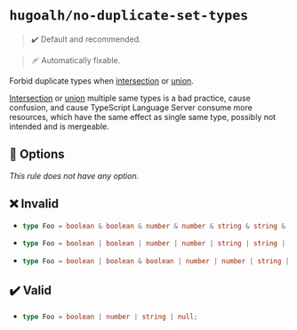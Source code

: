 # `hugoalh/no-duplicate-set-types`

> ✔️ Default and recommended.

> 🩹 Automatically fixable.

Forbid duplicate types when [intersection][typescript-operator-intersection] or [union][typescript-operator-union].

[Intersection][typescript-operator-intersection] or [union][typescript-operator-union] multiple same types is a bad practice, cause confusion, and cause TypeScript Language Server consume more resources, which have the same effect as single same type, possibly not intended and is mergeable.

## 🔧 Options

*This rule does not have any option.*

## ❌ Invalid

- ```ts
  type Foo = boolean & boolean & number & number & string & string & null & null;
  ```
- ```ts
  type Foo = boolean | boolean | number | number | string | string | null | null;
  ```
- ```ts
  type Foo = boolean | boolean & boolean | number | number | string | string | null | null;
  ```

## ✔️ Valid

- ```ts
  type Foo = boolean | number | string | null;
  ```

[typescript-operator-intersection]: https://www.typescriptlang.org/docs/handbook/2/objects.html#intersection-types
[typescript-operator-union]: https://www.typescriptlang.org/docs/handbook/2/everyday-types.html#union-types
